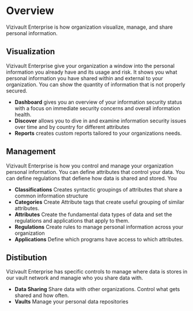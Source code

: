 # Overview

Vizivault Enterprise is how organization visualize, manage, and share personal information. 

## Visualization
Vizivault Enterprise give your organization a window into the personal information you already have and its usage and risk.  It shows you what personal information you have shared within and external to your organization. You can show the quantity of information that is not properly secured.

- **Dashboard** gives you an overview of your information security status with a focus on immediate security concerns and overall information health.
- **Discover** allows you to dive in and examine information security issues over time and by country for different attributes
- **Reports** creates custom reports tailored to your organizations needs.

## Management

Vizivault Enterprise is how you control and manage your organization personal information. You can define attributes that control your data. You can define regulations that defiene how data is shared and stored. You

- **Classifications** Creates syntactic groupings of attributes that share a common information structure
- **Categories** Create Attribute tags that create useful grouping of similar attributes.
- **Attributes** Create the fundamental data types of data and set the regulations and applications that apply to them.
- **Regulations** Create rules to manage personal information across your organization
- **Applications** Define which programs have access to which attributes.

## Distibution

Vizivault Enterprise has specific controls to manage where data is stores in our vault network and managie who you share data with.

- **Data Sharing** Share data with other organizations. Control what gets shared and how often.
- **Vaults** Manage your personal data repositories
   